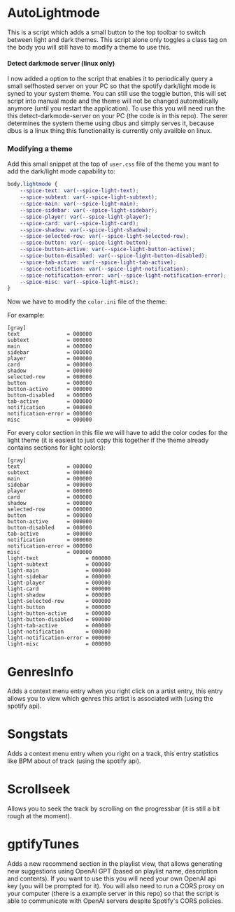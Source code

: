 # AutoLightmode

This is a script which adds a small button to the top toolbar to switch between light and dark themes. This script alone only toggles a class tag on the body you will still have to modify a theme to use this.

#### Detect darkmode server (linux only)

I now added a option to the script that enables it to periodically query a small selfhosted server on your PC so that the spotify dark/light mode is syned to your system theme. You can still use the toggle button, this will set script into manual mode and the theme will not be changed automatically anymore (until you restart the application). To use this you will need run the this detect-darkmode-server on your PC (the code is in this repo). The serer determines the system theme using dbus and simply serves it, because dbus is a linux thing this functionality is currently only availble on linux.

### Modifying a theme

Add this small snippet at the top of `user.css` file of the theme you want to add the dark/light mode capability to:

```css
body.lightmode {
	--spice-text: var(--spice-light-text);
	--spice-subtext: var(--spice-light-subtext);
	--spice-main: var(--spice-light-main);
	--spice-sidebar: var(--spice-light-sidebar);
	--spice-player: var(--spice-light-player);
	--spice-card: var(--spice-light-card);
	--spice-shadow: var(--spice-light-shadow);
	--spice-selected-row: var(--spice-light-selected-row);
	--spice-button: var(--spice-light-button);
	--spice-button-active: var(--spice-light-button-active);
	--spice-button-disabled: var(--spice-light-button-disabled);
	--spice-tab-active: var(--spice-light-tab-active);
	--spice-notification: var(--spice-light-notification);
	--spice-notification-error: var(--spice-light-notification-error);
	--spice-misc: var(--spice-light-misc);
}
```

Now we have to modify the `color.ini` file of the theme:

For example:

```
[gray]
text               = 000000
subtext            = 000000
main               = 000000
sidebar            = 000000
player             = 000000
card               = 000000
shadow             = 000000
selected-row       = 000000
button             = 000000
button-active      = 000000
button-disabled    = 000000
tab-active         = 000000
notification       = 000000
notification-error = 000000
misc               = 000000
```

For every color section in this file we will have to add the color codes for the light theme (it is easiest to just copy this together if the theme already contains sections for light colors):

```
[gray]
text               = 000000
subtext            = 000000
main               = 000000
sidebar            = 000000
player             = 000000
card               = 000000
shadow             = 000000
selected-row       = 000000
button             = 000000
button-active      = 000000
button-disabled    = 000000
tab-active         = 000000
notification       = 000000
notification-error = 000000
misc               = 000000
light-text               = 000000
light-subtext            = 000000
light-main               = 000000
light-sidebar            = 000000
light-player             = 000000
light-card               = 000000
light-shadow             = 000000
light-selected-row       = 000000
light-button             = 000000
light-button-active      = 000000
light-button-disabled    = 000000
light-tab-active         = 000000
light-notification       = 000000
light-notification-error = 000000
light-misc               = 000000
```

# GenresInfo

Adds a context menu entry when you right click on a artist entry, this entry allows you to view which genres this artist is associated with (using the spotify api).

# Songstats

Adds a context menu entry when you right on a track, this entry statistics like BPM about of track (using the spotify api).

# Scrollseek

Allows you to seek the track by scrolling on the progressbar (it is still a bit rough at the moment).

# gptifyTunes

Adds a new recommend section in the playlist view, that allows generating new suggestions using OpenAI GPT (based on playlist name, description and contents). If you want to use this you will need your own OpenAI api key (you will be prompted for it). You will also need to run a CORS proxy on your computer (there is a example server in this repo) so that the script is able to communicate with OpenAI servers despite Spotify's CORS policies.
